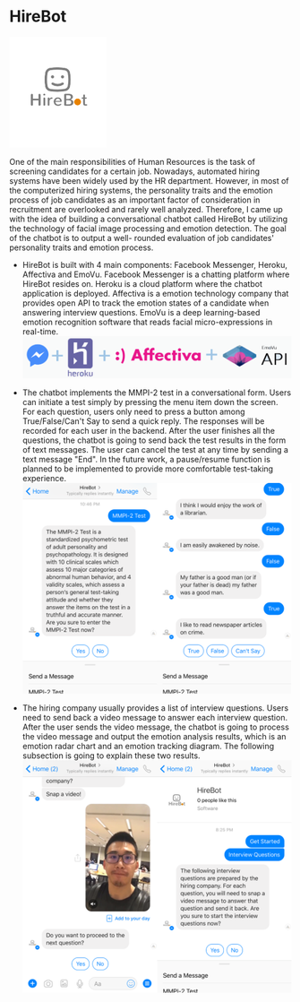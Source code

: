 # HireBot
![HireBot Logo](https://github.com/kelvinhu9988/hirebot/blob/master/img/HireBot_logo.png)


One of the main responsibilities of Human Resources is the task of screening candidates for a certain job. Nowadays, automated hiring systems have been widely used by the HR department. However, in most of the computerized hiring systems, the personality traits and the emotion process of job candidates as an important factor of consideration in recruitment are overlooked and rarely well analyzed. Therefore, I came up with the idea of building a conversational chatbot called HireBot by utilizing the technology of facial image processing and emotion detection. The goal of the chatbot is to output a well- rounded evaluation of job candidates' personality traits and emotion process.

- HireBot is built with 4 main components: Facebook Messenger, Heroku, Affectiva and EmoVu. Facebook Messenger is a chatting platform where HireBot resides on. Heroku is a cloud platform where the chatbot application is deployed. Affectiva is a emotion technology company that provides open API to track the emotion states of a candidate when answering interview questions. EmoVu is a deep learning-based emotion recognition software that reads facial micro-expressions in real-time.
![Software Design](https://github.com/kelvinhu9988/hirebot/blob/master/img/HireBot_software_design.png)


- The chatbot implements the MMPI-2 test in a conversational form. Users can initiate a test simply by pressing the menu item down the screen. For each question, users only need to press a button among True/False/Can't Say to send a quick reply. The responses will be recorded for each user in the backend. After the user finishes all the questions, the chatbot is going to send back the test results in the form of text messages. The user can cancel the test at any time by sending a text message "End". In the future work, a pause/resume function is planned to be implemented to provide more comfortable test-taking experience.
![MMPI-2 Test](https://github.com/kelvinhu9988/hirebot/blob/master/img/HireBot_test.png)

- The hiring company usually provides a list of interview questions. Users need to send back a video message to answer each interview question. After the user sends the video message, the chatbot is going to process the video message and output the emotion analysis results, which is an emotion radar chart and an emotion tracking diagram. The following subsection is going to explain these two results.
![Interview](https://github.com/kelvinhu9988/hirebot/blob/master/img/HireBot_interview.png)

